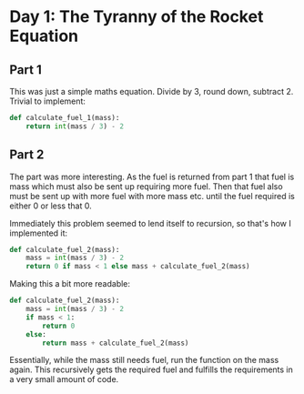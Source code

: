 # Day 1: The Tyranny of the Rocket Equation

## Part 1

This was just a simple maths equation. Divide by 3, round down, subtract 2.
Trivial to implement:

```python
def calculate_fuel_1(mass):
    return int(mass / 3) - 2
```

## Part 2

The part was more interesting. As the fuel is returned from part 1 
that fuel is mass which must also be sent up requiring more fuel. 
Then that fuel also must be sent up with more fuel with more mass etc.
until the fuel required is either 0 or less that 0.

Immediately this problem seemed to lend itself to recursion, so that's how
I implemented it:

```python
def calculate_fuel_2(mass):
    mass = int(mass / 3) - 2
    return 0 if mass < 1 else mass + calculate_fuel_2(mass)
```

Making this a bit more readable:

```python
def calculate_fuel_2(mass):
    mass = int(mass / 3) - 2
    if mass < 1:
        return 0 
    else:
        return mass + calculate_fuel_2(mass)
```

Essentially, while the mass still needs fuel, run the function
on the mass again. This recursively gets the required fuel and
fulfills the requirements in a very small amount of code.
